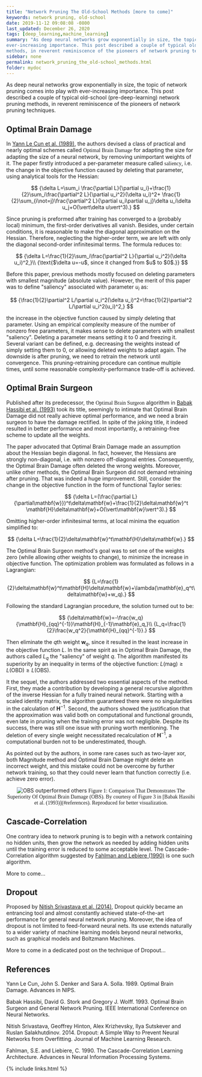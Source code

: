 ```yaml
---
title: "Network Pruning The Old-School Methods [more to come]"
keywords: network pruning, old-school
date: 2019-11-12 09:08:08 -0800
last_updated: December 26, 2020
tags: [deep_learning,machine_learning]
summary: "As deep neural networks grow exponentially in size, the topic of network pruning comes into play with
ever-increasing importance. This post described a couple of typical old-school (pre-deep-learning) network pruning
methods, in reverent reminiscence of the pioneers of network pruning techniques."
sidebar: none
permalink: network_pruning_the_old-school_methods.html
folder: mydoc
---
```


As deep neural networks grow exponentially in size, the topic of network pruning comes into play with ever-increasing
importance. This post described a couple of typical old-school (pre-deep-learning) network pruning methods, in reverent
reminiscence of the pioneers of network pruning techniques.

## Optimal Brain Damage
In [Yann Le Cun et al. (1989)](#references), the authors devised a class of practical and nearly optimal schemes called
<font face="Lora">Optimal Brain Damage</font> for adapting the size for adapting the size of a neural network, by
removing unimportant weights of it. The paper firstly introduced a per-parameter measure called
<font face="Lora">saliency</font>, i.e. the change in the objective function caused by deleting that parameter, using
analytical tools for the Hessian:

$$
  {\delta L=\sum_i \frac{\partial L}{\partial u_i}+\frac{1}{2}\sum_i\frac{\partial^2 L}{\partial u_i^2}(\delta u_i)^2+
\frac{1}{2}\sum_{i\not=j}\frac{\partial^2 L}{\partial u_i\partial u_j}\delta u_i\delta u_j+O(\vert\delta u\vert^3).}
$$

Since pruning is preformed after training has converged to a (probably local) minimum, the first-order derivatives
all vanish. Besides, under certain conditions, it is reasonable to make the diagonal approximation on the Hessian.
Therefore, neglecting the higher-order term, we are left with only the diagonal second-order infinitesimal terms.
The formula reduces to:

$$
  {\delta L=\frac{1}{2}\sum_i\frac{\partial^2 L}{\partial u_i^2}(\delta u_i)^2,}\\
  {\text{$\delta u=-u$, since it changed from $u$ to $0$.}}
$$

Before this paper, previous methods mostly focused on deleting parameters with smallest magnitude (absolute value).
However, the merit of this paper was to define "saliency" associated with parameter $u_i$ as:

$$
  {\frac{1}{2}\partial^2 L/\partial u_i^2(\delta u_i)^2=\frac{1}{2}\partial^2 L/\partial u_i^2(u_i)^2,}
$$

the increase in the objective function caused by simply deleting that parameter. Using an empirical complexity measure
of the number of nonzero free parameters, it makes sense to delete parameters with smallest "saliency". Deleting a
parameter means setting it to $0$ and freezing it. Several variant can be defined, e.g. decreasing the weights
instead of simply setting them to $0$, or allowing deleted weights to adapt again. The downside is after pruning, we
need to retrain the network until convergence. This pruning-retraining procedure can continue multiple times, until some
reasonable complexity-performance trade-off is achieved.

## Optimal Brain Surgeon
Published after its predecessor, the <font face="Lora">Optimal Brain Surgeon</font> algorithm in
[Babak Hassibi et al. (1993)](#references) took its title, seemingly to intimate that Optimal Brain Damage did not
really achieve optimal performance, and we need a brain surgeon to have the damage rectified. In spite of the joking
title, it indeed resulted in better performance and most importantly, a retraining-free scheme to update all the
weights.

The paper advocated that Optimal Brain Damage made an assumption about the Hessian begin diagonal. In fact, however, the
Hessians are strongly non-diagonal, i.e. with nonzero off-diagonal entries. Consequently, the Optimal Brain Damage
often deleted the wrong weights. Moreover, unlike other methods, the Optimal Brain Surgeon did not demand retraining
after pruning. That was indeed a huge improvement. Still, consider the change in the objective function in the form of
functional Taylor series:

$$
  {\delta L=(\frac{\partial L}{\partial\mathbf{w}})^t\delta\mathbf{w}+\frac{1}{2}\delta\mathbf{w}^t
  \mathbf{H}\delta\mathbf{w}+O(\vert\mathbf{w}\vert^3).}
$$

Omitting higher-order infinitesimal terms, at local minima the equation simplified to:

$$
  {\delta L=\frac{1}{2}\delta\mathbf{w}^t\mathbf{H}\delta\mathbf{w}.}
$$

The Optimal Brain Surgeon method's goal was to set one of the weights zero (while allowing other weights to change), to
minimize the increase in objective function. The optimization problem was formulated as follows in a Lagrangian:

$$
  {L=\frac{1}{2}\delta\mathbf{w}^t\mathbf{H}\delta\mathbf{w}+\lambda(\mathbf{e}_q^t\delta\mathbf{w}+w_q).}
$$

Following the standard Lagrangian procedure, the solution turned out to be:

$$
  {\delta\mathbf{w}=-\frac{w_q}{\mathbf{H}_{qq}^{-1}}\mathbf{H}_{-1}\mathbf{e}_q,}\\
  {L_q=\frac{1}{2}\frac{w_q^2}{\mathbf{H}_{qq}^{-1}}.}
$$

Then eliminate the $q$th weight $\mathbf{w}_q$, since it resulted in the least increase in the objective function $L$.
In the same spirit as in Optimal Brain Damage, the authors called $L_q$ the "saliency" of weight $q$. The algorithm
manifested its superiority by an inequality in terms of the objective function:
$L(\text{mag})\geq L(\text{OBD})\geq L(\text{OBS})$.

It the sequel, the authors addressed two essential aspects of the method. First, they made a contribution by developing
a general recursive algorithm of the inverse Hessian for a fully trained neural network. Starting with a scaled identity
matrix, the algorithm guaranteed there were no singularities in the calculation of $\mathbf{H}^{-1}$. Second, the
authors showed the justification that the approximation was valid both on computational and functional grounds, even
late in pruning when the training error was not negligible. Despite its success, there was still one issue with pruning
worth mentioning. The deletion of every single weight necessitated recalculation of $\mathbf{H}^{-1}$, a computational
burden not to be underestimated, though.

As pointed out by the authors, in some rare cases such as two-layer xor, both Magnitude method and Optimal Brain Damage
might delete an incorrect weight, and this mistake could not be overcome by further network training, so that they could
never learn that function correctly (i.e. achieve zero error).

<center>
    <img src="{{ "images/20191112-1.png" }}" alt="OBS outperformed others"/>
    <font face="Lora">Figure 1: Comparison That Demonstrates The Superiority Of Optimal Brain Damage (OBS). By courtesy of Figure 3 in
    [Babak Hassibi et al. (1993)](#references). Reproduced for better visualization.</font>
</center>

## Cascade-Correlation
One contrary idea to network pruning is to begin with a network containing no hidden units, then grow the network as
needed by adding hidden units until the training error is reduced to some acceptable level. The Cascade-Correlation
algorithm suggested by [Fahlman and Lebiere (1990)](#references) is one such algorithm.

More to come...

## Dropout
Proposed by [Nitish Srivastava et al. (2014)](#references), Dropout quickly became an entrancing tool and almost
constantly achieved state-of-the-art performance for general neural network pruning. Moreover, the idea of dropout is
not limited to feed-forward neural nets. Its use extends naturally to a wider variety of machine learning models beyond
neural networks, such as graphical models and Boltzmann Machines.

More to come in a dedicated post on the technique of Dropout...

## References
Yann Le Cun, John S. Denker and Sara A. Solla. 1989. Optimal Brain Damage. Advances in NIPS.

Babak Hassibi, David G. Stork and Gregory J. Wolff. 1993. Optimal Brain Surgeon and General Network Pruning. IEEE
International Conference on Neural Networks.

Nitish Srivastava, Geoffrey Hinton, Alex Krizhevsky, Ilya Sutskever and Ruslan Salakhutdinov. 2014. Dropout: A Simple
Way to Prevent Neural Networks from Overfitting. Journal of Machine Learning Research.

Fahlman, S.E. and Liebiere, C. 1990. The Cascade-Correlation Learning Architecture. Advances in Neural Information
Processing Systems.

{% include links.html %}
